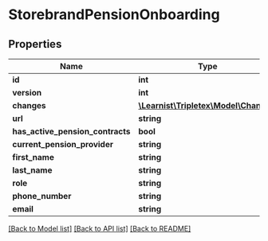 # StorebrandPensionOnboarding

## Properties
Name | Type | Description | Notes
------------ | ------------- | ------------- | -------------
**id** | **int** |  | [optional] 
**version** | **int** |  | [optional] 
**changes** | [**\Learnist\Tripletex\Model\Change[]**](Change.md) |  | [optional] 
**url** | **string** |  | [optional] 
**has_active_pension_contracts** | **bool** |  | 
**current_pension_provider** | **string** |  | 
**first_name** | **string** |  | [optional] 
**last_name** | **string** |  | [optional] 
**role** | **string** |  | 
**phone_number** | **string** |  | [optional] 
**email** | **string** |  | [optional] 

[[Back to Model list]](../../README.md#documentation-for-models) [[Back to API list]](../../README.md#documentation-for-api-endpoints) [[Back to README]](../../README.md)

